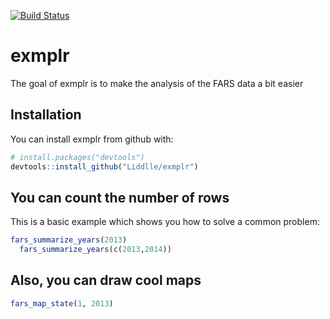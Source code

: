 [![Build Status](https://travis-ci.org/Liddlle/exmplr.svg?branch=master)](https://travis-ci.org/Liddlle/exmplr)

# exmplr

The goal of exmplr is to make the analysis of the FARS data a bit easier 

## Installation

You can install exmplr from github with:


``` r
# install.packages("devtools")
devtools::install_github("Liddlle/exmplr")
```

## You can count the number of rows

This is a basic example which shows you how to solve a common problem:

``` r
fars_summarize_years(2013)
  fars_summarize_years(c(2013,2014))
```

## Also, you can draw cool maps 

``` r
fars_map_state(1, 2013)
```

